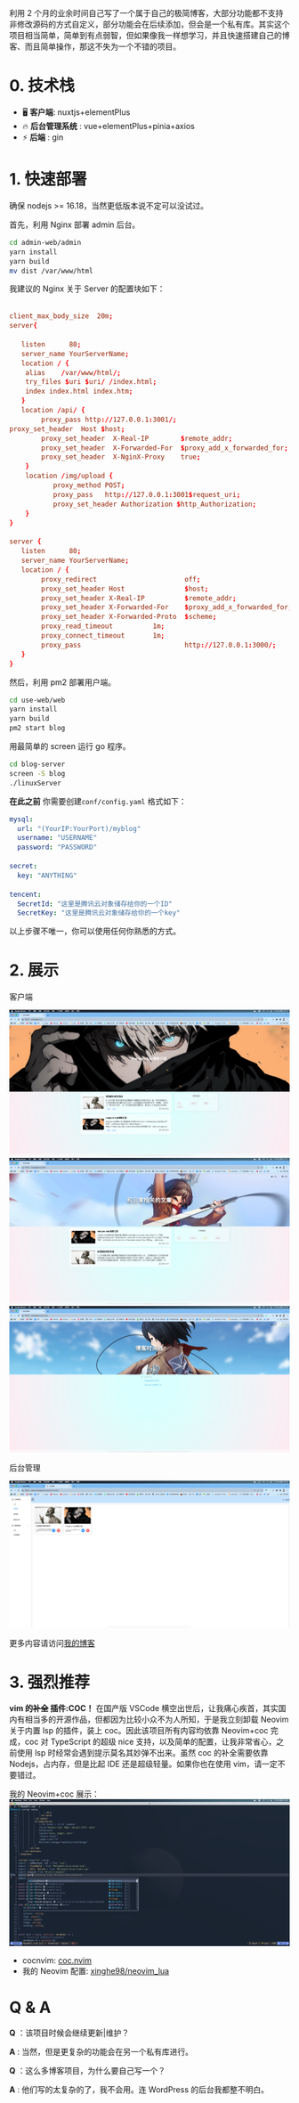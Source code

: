 利用 2 个月的业余时间自己写了一个属于自己的极简博客，大部分功能都不支持非修改源码的方式自定义，部分功能会在后续添加，但会是一个私有库。其实这个项目相当简单，简单到有点弱智，但如果像我一样想学习，并且快速搭建自己的博客、而且简单操作，那这不失为一个不错的项目。

# 0. 技术栈

- 🖥 **客户端**: nuxtjs+elementPlus
- 🔥 **后台管理系统** : vue+elementPlus+pinia+axios
- ⚡ **后端** : gin

# 1. 快速部署

确保 nodejs >= 16.18，当然更低版本说不定可以没试过。

首先，利用 Nginx 部署 admin 后台。

```bash
cd admin-web/admin
yarn install
yarn build
mv dist /var/www/html
```

我建议的 Nginx 关于 Server 的配置块如下：

```conf

client_max_body_size  20m;
server{

   listen      80;
   server_name YourServerName;
   location / {
	alias    /var/www/html/;
	try_files $uri $uri/ /index.html;
	index index.html index.htm;
   }
   location /api/ {
        proxy_pass http://127.0.0.1:3001/;
proxy_set_header  Host $host;
        proxy_set_header  X-Real-IP        $remote_addr;
        proxy_set_header  X-Forwarded-For  $proxy_add_x_forwarded_for;
        proxy_set_header  X-NginX-Proxy    true;
    }
    location /img/upload {
           proxy_method POST;
           proxy_pass   http://127.0.0.1:3001$request_uri;
           proxy_set_header Authorization $http_Authorization;
    }
}

server {
   listen      80;
   server_name YourServerName;
   location / {
	    proxy_redirect                      off;
        proxy_set_header Host               $host;
        proxy_set_header X-Real-IP          $remote_addr;
        proxy_set_header X-Forwarded-For    $proxy_add_x_forwarded_for;
        proxy_set_header X-Forwarded-Proto  $scheme;
        proxy_read_timeout          1m;
        proxy_connect_timeout       1m;
        proxy_pass                          http://127.0.0.1:3000/;
   }
}
```

然后，利用 pm2 部署用户端。

```bash
cd use-web/web
yarn install
yarn build
pm2 start blog
```

用最简单的 screen 运行 go 程序。

```bash
cd blog-server
screen -S blog
./linuxServer
```

**在此之前** 你需要创建`conf/config.yaml` 格式如下：

```yaml
mysql:
  url: "(YourIP:YourPort)/myblog"
  username: "USERNAME"
  password: "PASSWORD"

secret:
  key: "ANYTHING"

tencent:
  SecretId: "这里是腾讯云对象储存给你的一个ID"
  SecretKey: "这里是腾讯云对象储存给你的一个key"
```

以上步骤不唯一，你可以使用任何你熟悉的方式。

# 2. 展示

客户端

![客户端](./src/show1.png)<br/>
![客户端](./src/show2.png)<br/>
![客户端](./src/show3.png)<br/>

后台管理

![客户端](./src/show4.png)<br/>

更多内容请访问[我的博客](http://xinqingnian.icu)

# 3. 强烈推荐

**vim 的~~补全~~ 插件:COC！** 在国产版 VSCode 横空出世后，让我痛心疾首，其实国内有相当多的开源作品，但都因为比较小众不为人所知，于是我立刻卸载 Neovim 关于内置 lsp 的插件，装上 coc。因此该项目所有内容均依靠 Neovim+coc 完成，coc 对 TypeScript 的超级 nice 支持，以及简单的配置，让我非常省心，之前使用 lsp 时经常会遇到提示莫名其妙弹不出来。虽然 coc 的补全需要依靠 Nodejs，占内存，但是比起 IDE 还是超级轻量。如果你也在使用 vim，请一定不要错过。

我的 Neovim+coc 展示：
![coc](./src/show5.png)

- cocnvim: [coc.nvim](https://github.com/neoclide/coc.nvim)
- 我的 Neovim 配置: [xinghe98/neovim_lua](https://github.com/xinghe98/neovim_lua)

# Q & A

**Q** ：该项目时候会继续更新|维护？

**A** : 当然，但是更复杂的功能会在另一个私有库进行。

**Q** ：这么多博客项目，为什么要自己写一个？

**A** : 他们写的太复杂的了，我不会用。连 WordPress 的后台我都整不明白。
